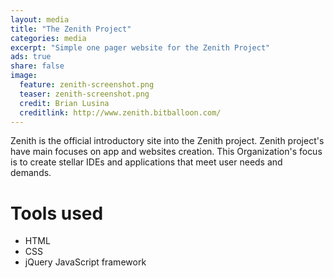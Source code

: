 ```yaml
---
layout: media
title: "The Zenith Project"
categories: media
excerpt: "Simple one pager website for the Zenith Project"
ads: true
share: false
image:
  feature: zenith-screenshot.png
  teaser: zenith-screenshot.png
  credit: Brian Lusina
  creditlink: http://www.zenith.bitballoon.com/
---
```


Zenith is the official introductory site into the Zenith project. Zenith project's have main focuses on app and websites creation. This Organization's focus is to create stellar IDEs and applications that meet user needs and demands.

# Tools used

+ HTML
+ CSS
+ jQuery JavaScript framework

